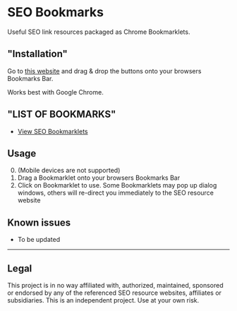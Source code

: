 # SEO Bookmarks
Useful SEO link resources packaged as Chrome Bookmarklets.

## "Installation"
Go to [this website](https://themacmarketer.github.io/seo-bookmarks/) and drag & drop the buttons onto your browsers Bookmarks Bar.

Works best with Google Chrome.


## "LIST OF BOOKMARKS"

* [View SEO Bookmarklets](https://themacmarketer.github.io/seo-bookmarks/)

## Usage
0. (Mobile devices are not supported)
1. Drag a Bookmarklet onto your browsers Bookmarks Bar
2. Click on Bookmarklet to use. Some Bookmarklets may pop up dialog windows, others will re-direct you immediately to the SEO resource website

## Known issues
* To be updated   

---

## Legal
This project is in no way affiliated with, authorized, maintained, sponsored or endorsed by any of the referenced SEO resource websites, affiliates or subsidiaries. This is an independent project. Use at your own risk.
